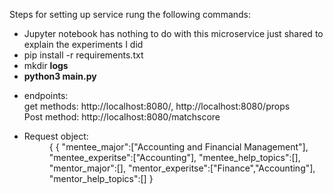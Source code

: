 Steps for setting up service rung the following commands:<br>
<ul>
<li> Jupyter notebook has nothing to do with this microservice just shared to explain the experiments I did</li>
<li>pip install -r requirements.txt </li>
<li>mkdir <b>logs</b><br></li>
<li><b>python3 main.py</b></li>
  <li><dl>endpoints:
<dt>get methods: <a>http://localhost:8080/</a>, <a>http://localhost:8080/props</a></dt>
<dt>Post method: <a>http://localhost:8080/matchscore</a></dt>
</dl></li>
<li>Request object:</li>
    <dd>{
    {
    "mentee_major":["Accounting and Financial Management"],
    "mentee_experitse":["Accounting"],
    "mentee_help_topics":[],
    "mentor_major":[],
    "mentor_experitse":["Finance","Accounting"],
    "mentor_help_topics":[]
}</dd>
</ul>

